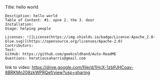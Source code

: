 Title: hello world

    Desctiption: hello world
    Table of Content: #1. opne 2. the 3. door
    Installation:
    Usage: helping people

    Licenses: ![[License(https://img.shields.io/badge/License-Apache_2.0-blue.svg)](https://opensource.org/licenses/Apache-2.0)
    Contributors:
    Test:
    GitHub: https://github.com/geekcoldhand/Auto-ReadME
    Questions: horatiousaharris@gmail.com

link to video: https://drive.google.com/file/d/1HcX-1zbPJHCoav-8BRKMo208zkWPRQef/view?usp=sharing
